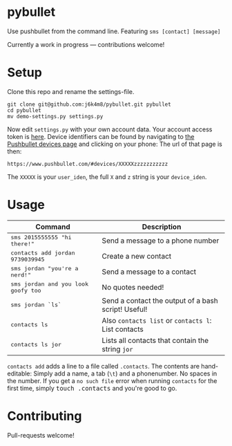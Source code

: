 # pybullet
Use pushbullet from the command line. Featuring `sms [contact] [message]`

Currently a work in progress &mdash; contributions welcome!

# Setup
Clone this repo and rename the settings-file.
```
git clone git@github.com:j6k4m8/pybullet.git pybullet
cd pybullet
mv demo-settings.py settings.py
```
Now edit `settings.py` with your own account data. Your account access token is [here](https://www.pushbullet.com/#settings/account). Device identifiers can be found by navigating to [the Pushbullet devices page](https://www.pushbullet.com/#devices) and clicking on your phone: The url of that page is then:
```
https://www.pushbullet.com/#devices/XXXXXzzzzzzzzzzz
```
The `XXXXX` is your `user_iden`, the full `X` and `z` string is your `device_iden`.

# Usage

| Command | Description |
|---------|-------------|
| <kbd>sms 2015555555 "hi there!"</kbd> | Send a message to a phone number |
| <kbd>contacts add jordan 9739039945</kbd> | Create a new contact |
| <kbd>sms jordan "you're a nerd!"</kbd> | Send a message to a contact |
| <kbd>sms jordan and you look goofy too</kbd> | No quotes needed! |
| <kbd>sms jordan \`ls\` | Send a contact the output of a bash script! Useful! |
| <kbd>contacts ls</kbd> | Also `contacts list` or `contacts l`: List contacts |
| <kbd>contacts ls jor</kbd> | Lists all contacts that contain the string `jor` |


`contacts add` adds a line to a file called `.contacts`. The contents are hand-editable: Simply add a name, a tab (`\t`) and a phonenumber. No spaces in the number. If you get a `no such file` error when running `contacts` for the first time, simply <kbd>touch .contacts</kbd> and you're good to go.

# Contributing
Pull-requests welcome!
